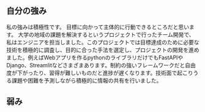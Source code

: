 ## 自分の強み
私の強みは積極性です。
目標に向かって主体的に行動できるところだと思います。
大学の地域の課題を解決するというプロジェクトで行ったチーム開発で、私はエンジニアを担当しました。このプロジェクトでは目標達成のために必要な技術を積極的に調査し、目的に合った手法を選定し、プロジェクトの開発を進めました。例えばWebアプリを作るpythonのライブラリだけでもFastAPIやDjango、Streamlitなどさまざまあります。制約の強いフレームワークだと自由度が下がったり、習得が難しいものだと進捗が遅くなります。技術面で起こりうる課題や困難を予測しながら積極的に情報の共有を行いました。

## 弱み
